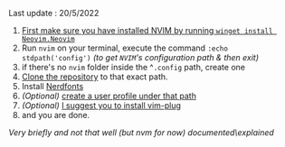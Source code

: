 Last update : 20/5/2022 

1. [First make sure you have installed NVIM by running `winget install Neovim.Neovim`](https://github.com/neovim/neovim/wiki/Installing-Neovim#winget)
2. Run `nvim` on your terminal, execute the command `:echo stdpath('config')` *(to get `NVIM`'s configuration path & then exit)*
3. if there's no `nvim` folder inside the ^`.config` path, create one
4. [Clone the repository](https://github.com/AstroNvim/AstroNvim#clone-the-repository) to that exact path.
5. Install [Nerdfonts](https://youtu.be/5-aK2_WwrmM?t=85)
6. *(Optional)* [create a user profile under that path](https://astronvim.github.io/configuration/manage_user_config)
7. *(Optional)* [I suggest you to install vim-plug](https://github.com/junegunn/vim-plug)
8. and you are done.


*Very briefly and not that well (but nvm for now) documented\explained*


